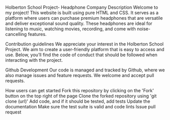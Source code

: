 Holberton School Project- Headphone Company
Description
Welcome to my project! This website is built using pure HTML and CSS. It serves as a platform where users can purchase premium headphones that are versatile and deliver exceptional sound quality. These headphones are ideal for listening to music, watching movies, recording, and come with noise-cancelling features.

Contribution guidelines
We appreciate your interest in the Holberton School Project. We aim to create a user-friendly platform that is easy to access and use. Below, you’ll find the code of conduct that should be followed when interacting with the project.

Github Development
Our code is managed and tracked by Github, where we also manage issues and feature requests. We welcome and accept pull requests.

How users can get started
Fork this repository by clicking on the 'Fork' button on the top right of the page
Clone the forked repository using 'git clone (url)'
Add code, and if it should be tested, add tests
Update the documentation
Make sure the test suite is valid and code lints
Issue pull request